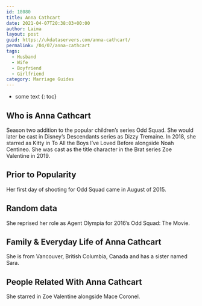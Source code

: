 ```yaml
---
id: 18080
title: Anna Cathcart
date: 2021-04-07T20:38:03+00:00
author: Laima
layout: post
guid: https://ukdataservers.com/anna-cathcart/
permalink: /04/07/anna-cathcart
tags:
  - Husband
  - Wife
  - Boyfriend
  - Girlfriend
category: Marriage Guides
---
```


* some text
{: toc}


## Who is Anna Cathcart
                  
                  
                  
Season two addition to the popular children&#8217;s series Odd Squad. She would later be cast in Disney&#8217;s Descendants series as Dizzy Tremaine. In 2018, she starred as Kitty in To All the Boys I&#8217;ve Loved Before alongside Noah Centineo. She was cast as the title character in the Brat series Zoe Valentine in 2019.
                  
              
            
              
            
                
                
                
## Prior to Popularity
                  
                  
                  
Her first day of shooting for Odd Squad came in August of 2015. 
                  
              
            
              
            
                
                
                
## Random data
                  
                  
                  
She reprised her role as Agent Olympia for 2016&#8217;s Odd Squad: The Movie. 
                  
              
            
              
            
                
                
                
## Family & Everyday Life of Anna Cathcart
                  
                  
                  
She is from Vancouver, British Columbia, Canada and has a sister named Sara. 
                  
              
            
              
            
                
                
                
## People Related With Anna Cathcart
                  
                  
                  
She starred in Zoe Valentine alongside Mace Coronel.
                  
              
            
              
            
                
              
            
              
              
            
            
              
            
          
          
          